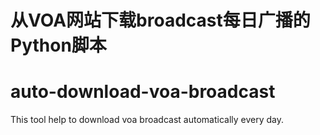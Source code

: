 # 从VOA网站下载broadcast每日广播的Python脚本
# auto-download-voa-broadcast

This tool help to download voa broadcast automatically every day.
